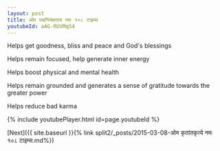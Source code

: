```yaml
---
layout: post
title: ओम पद्मनिभेक्षणाय नमः १०८ टाइम्स
youtubeId: aAG-RUVMq54
---
```

 
 
Helps get goodness, bliss and peace and God's blessings
 
Helps remain focused, help generate inner energy 
 
Helps boost physical and mental health 
 
Helps remain grounded and generates a sense of gratitude towards the greater power 
 
Helps reduce bad karma
 
 
 
 


{% include youtubePlayer.html id=page.youtubeId %}
 
[Next]({{ site.baseurl }}{% link  split2/_posts/2015-03-08-ओम कृतांतकृत्ये नमः १०८ टाइम्स.md%})
 
